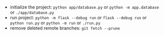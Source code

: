 - initialize the project: `python app/database.py` or `python -m app.database` or `./app/database.py`
- run project: `python -m flask --debug run` or `flask --debug run` or `python run.py` or `python -m run` or `./run.py`
- remove deleted remote branches: `git fetch --prune`